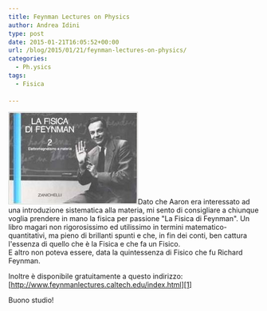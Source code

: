 ```yaml
---
title: Feynman Lectures on Physics
author: Andrea Idini
type: post
date: 2015-01-21T16:05:52+00:00
url: /blog/2015/01/21/feynman-lectures-on-physics/
categories:
  - Ph.ysics
tags:
  - Fisica

---
```

<a href="/wp-content/uploads/2015/01/download.jpg" rel="lightbox[1642]"><img class="alignleft size-full wp-image-1647" src="/wp-content/uploads/2015/01/download.jpg" alt="download" width="260" height="186" /></a>Dato che Aaron era interessato ad una introduzione sistematica alla materia, mi sento di consigliare a chiunque voglia prendere in mano la fisica per passione "La Fisica di Feynman". Un libro magari non rigorosissimo ed utilissimo in termini matematico-quantitativi, ma pieno di brillanti spunti e che, in fin dei conti, ben cattura l'essenza di quello che è la Fisica e che fa un Fisico.  
E altro non poteva essere, data la quintessenza di Fisico che fu Richard Feynman.

Inoltre è disponibile gratuitamente a questo indirizzo:  
 [http://www.feynmanlectures.caltech.edu/index.html][1]

Buono studio!

 [1]: //www.feynmanlectures.caltech.edu/index.html